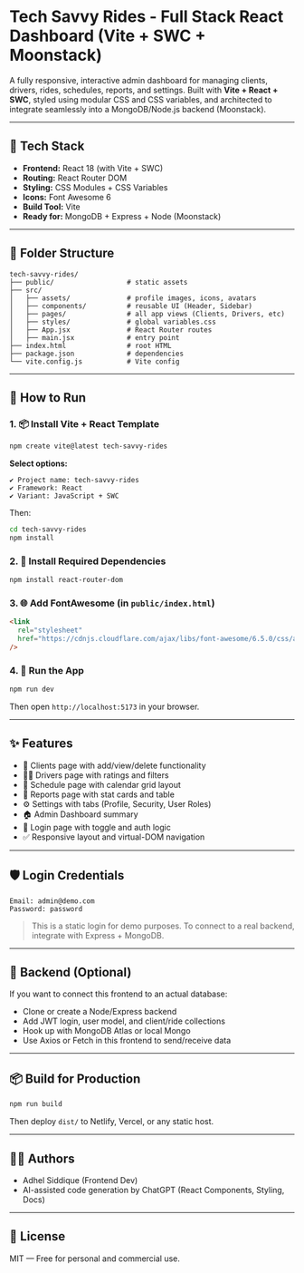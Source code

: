 # Tech Savvy Rides - Full Stack React Dashboard (Vite + SWC + Moonstack)

A fully responsive, interactive admin dashboard for managing clients, drivers, rides, schedules, reports, and settings. Built with **Vite + React + SWC**, styled using modular CSS and CSS variables, and architected to integrate seamlessly into a MongoDB/Node.js backend (Moonstack).

---

## 🚀 Tech Stack

- **Frontend:** React 18 (with Vite + SWC)
- **Routing:** React Router DOM
- **Styling:** CSS Modules + CSS Variables
- **Icons:** Font Awesome 6
- **Build Tool:** Vite
- **Ready for:** MongoDB + Express + Node (Moonstack)

---

## 📂 Folder Structure

```
tech-savvy-rides/
├── public/                  # static assets
├── src/
│   ├── assets/              # profile images, icons, avatars
│   ├── components/          # reusable UI (Header, Sidebar)
│   ├── pages/               # all app views (Clients, Drivers, etc)
│   ├── styles/              # global variables.css
│   ├── App.jsx              # React Router routes
│   ├── main.jsx             # entry point
├── index.html               # root HTML
├── package.json             # dependencies
└── vite.config.js           # Vite config
```

---

## 🧪 How to Run

### 1. 📦 Install Vite + React Template

```bash
npm create vite@latest tech-savvy-rides
```

**Select options:**

```
✔ Project name: tech-savvy-rides
✔ Framework: React
✔ Variant: JavaScript + SWC
```

Then:

```bash
cd tech-savvy-rides
npm install
```

### 2. 🔧 Install Required Dependencies

```bash
npm install react-router-dom
```

### 3. 🌐 Add FontAwesome (in `public/index.html`)

```html
<link
  rel="stylesheet"
  href="https://cdnjs.cloudflare.com/ajax/libs/font-awesome/6.5.0/css/all.min.css"
/>
```

### 4. 🔁 Run the App

```bash
npm run dev
```

Then open `http://localhost:5173` in your browser.

---

## ✨ Features

- 🚗 Clients page with add/view/delete functionality
- 👨‍✈️ Drivers page with ratings and filters
- 📅 Schedule page with calendar grid layout
- 🧾 Reports page with stat cards and table
- ⚙️ Settings with tabs (Profile, Security, User Roles)
- 🏠 Admin Dashboard summary
- 🔐 Login page with toggle and auth logic
- ✅ Responsive layout and virtual-DOM navigation

---

## 🛡️ Login Credentials

```
Email: admin@demo.com
Password: password
```

> This is a static login for demo purposes. To connect to a real backend, integrate with Express + MongoDB.

---

## 🔌 Backend (Optional)

If you want to connect this frontend to an actual database:

- Clone or create a Node/Express backend
- Add JWT login, user model, and client/ride collections
- Hook up with MongoDB Atlas or local Mongo
- Use Axios or Fetch in this frontend to send/receive data

---

## 📦 Build for Production

```bash
npm run build
```

Then deploy `dist/` to Netlify, Vercel, or any static host.

---

## 👨‍💻 Authors

- Adhel Siddique (Frontend Dev)
- AI-assisted code generation by ChatGPT (React Components, Styling, Docs)

---

## 📝 License

MIT — Free for personal and commercial use.

